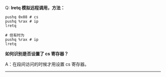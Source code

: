 Q: **lretq 模拟远程调用，方法：**
```assembly
pushq 0x08 # cs
pushq %rax # ip
lretq

# 但有时为
pushq %rax # ip
lretq
```

**如何识别是否设置了 cs 寄存器？**

A：在段间访问的时候才用设置 cs 寄存器。

---

